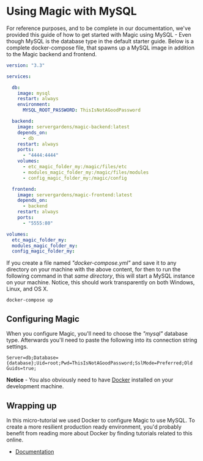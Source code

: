
# Using Magic with MySQL

For reference purposes, and to be complete in our documentation, we've provided this guide of how to
get started with Magic using MySQL - Even though MySQL is the database type in the default starter
guide. Below is a complete docker-compose file, that spawns up a MySQL image in addition to the Magic
backend and frontend.

```yaml
version: "3.3"

services:

  db:
    image: mysql
    restart: always
    environment:
      MYSQL_ROOT_PASSWORD: ThisIsNotAGoodPassword

  backend:
    image: servergardens/magic-backend:latest
    depends_on:
      - db
    restart: always
    ports:
      - "4444:4444"
    volumes:
      - etc_magic_folder_my:/magic/files/etc
      - modules_magic_folder_my:/magic/files/modules
      - config_magic_folder_my:/magic/config

  frontend:
    image: servergardens/magic-frontend:latest
    depends_on:
      - backend
    restart: always
    ports:
      - "5555:80"

volumes:
  etc_magic_folder_my:
  modules_magic_folder_my:
  config_magic_folder_my:
```

If you create a file named _"docker-compose.yml"_ and save it to any directory on your machine with the
above content, for then to run the following command in that _same directory_, this will start a MySQL
instance on your machine. Notice, this should work transparently on both Windows, Linux, and OS X.

```
docker-compose up
```

## Configuring Magic

When you configure Magic, you'll need to choose the _"mysql"_ database type. Afterwards you'll need to
paste the following into its connection string settings.

```
Server=db;Database={database};Uid=root;Pwd=ThisIsNotAGoodPassword;SslMode=Preferred;Old Guids=true;
```

**Notice** - You also obviously need to have [Docker](https://www.docker.com/products/docker-desktop)
installed on your development machine.

## Wrapping up

In this micro-tutorial we used Docker to configure Magic to use MySQL. To create a more resilient
production ready environment, you'd probably benefit from reading more about Docker by finding
tutorials related to this online.

* [Documentation](/documentation/)
